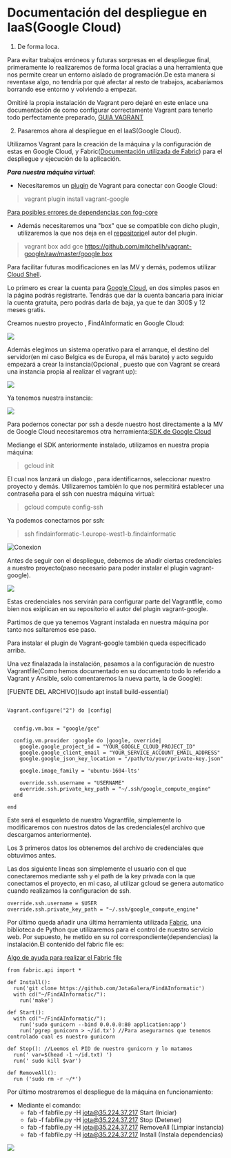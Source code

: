 # Documentación del despliegue en IaaS(Google Cloud)

1. De forma loca.

Para evitar trabajos erróneos y futuras sorpresas en el despliegue final, primeramente lo realizaremos de forma local gracias a una herramienta que nos permite crear un entorno aislado de programación.De esta manera si reventase algo, no tendría por qué afectar al resto de trabajos, acabaríamos borrando ese entorno y volviendo a empezar.

Omitiré la propia instalación de Vagrant pero dejaré en este enlace una documentación de como configurar correctamente Vagrant para tenerlo todo perfectamente preparado, [GUIA VAGRANT](https://jotagalera.github.io/FindAInformatic/Vagrant)

2. Pasaremos ahora al despliegue en el IaaS(Google Cloud).

Utilizamos Vagrant para la creación de la máquina y la configuración de estas en Google Cloud, y Fabric([Documentación utilizada de Fabric](http://docs.fabfile.org/en/1.14/tutorial.html)) para el despliegue y ejecución de la aplicación.

***Para nuestra máquina virtual***:

- Necesitaremos un [plugin](https://github.com/mitchellh/vagrant-google) de Vagrant para conectar con Google Cloud:

> vagrant plugin install vagrant-google

[Para posibles errores de dependencias con fog-core](https://github.com/dotless-de/vagrant-vbguest/issues/292)

- Además necesitaremos una "box" que se compatible con dicho plugin, utilizaremos la que nos deja en el [repositorio](https://github.com/mitchellh/vagrant-google)el autor del plugin.

> vagrant box add gce https://github.com/mitchellh/vagrant-google/raw/master/google.box

Para facilitar futuras modificaciones en las MV y demás, podemos utilizar [Cloud Shell](https://cloud.google.com/shell/?hl=es-419).

Lo primero es crear la cuenta para [Google Cloud](https://cloud.google.com/), en dos simples pasos en la página podrás registrarte. Tendrás que dar la cuenta bancaria para iniciar la cuenta gratuita, pero podrás darla de baja, ya que te dan 300$ y 12 meses gratis.

Creamos nuestro proyecto , FindAInformatic en Google Cloud:

![](imgs/newPGC.png)




Además elegimos un sistema operativo para el arranque, el destino del servidor(en mi caso Belgica es de Europa, el más barato) y acto seguido empezará a crear la instancia(Opcional , puesto que con Vagrant se creará una instancia propia al realizar el vagrant up):

![](imgs/createPGC.png)

Ya tenemos nuestra instancia:

![](imgs/instancia.png)

Para podernos conectar por ssh a desde nuestro host directamente a la MV de Google Cloud necesitaremos otra herramienta:[SDK de Google Cloud](https://cloud.google.com/sdk/install)

Mediange el SDK anteriormente instalado, utilizamos en nuestra propia máquina:

> gcloud init

El cual nos lanzará un dialogo , para identificarnos, seleccionar nuestro proyecto y demás.
Utilizaremos también lo que nos permitirá establecer una contraseña para el ssh con nuestra máquina virtual:

> gcloud compute config-ssh

Ya podemos conectarnos por ssh:

> ssh findainformatic-1.europe-west1-b.findainformatic

![Conexion](imgs/ssh.png)


Antes de seguir con el despliegue, debemos de añadir ciertas credenciales a nuestro proyecto(paso necesario para poder instalar el plugin vagrant-google).

![](imgs/credenciales.png)

Estas credenciales nos servirán para configurar parte del Vagrantfile, como bien nos exiplican en su repositorio el autor del plugin vagrant-google.

Partimos de que ya tenemos Vagrant instalada en nuestra máquina por tanto nos saltaremos ese paso.

Para instalar el plugin de Vagrant-google también queda especificado arriba.

Una vez finalazada la instalación, pasamos a la configuración de nuestro Vagrantfile(Como hemos documentado en su documento todo lo referido a Vagrant y Ansible, solo comentaremos la nueva parte, la de Google):

[FUENTE DEL ARCHIVO](sudo apt install build-essential)
~~~~

Vagrant.configure("2") do |config|


  config.vm.box = "google/gce"

  config.vm.provider :google do |google, override|
    google.google_project_id = "YOUR_GOOGLE_CLOUD_PROJECT_ID"
    google.google_client_email = "YOUR_SERVICE_ACCOUNT_EMAIL_ADDRESS"
    google.google_json_key_location = "/path/to/your/private-key.json"

    google.image_family = 'ubuntu-1604-lts'

    override.ssh.username = "USERNAME"
    override.ssh.private_key_path = "~/.ssh/google_compute_engine"
  end

end

~~~~

Este será el esqueleto de nuestro Vagrantfile, simplemente lo modificaremos con nuestros datos de las credenciales(el archivo que descargamos anteriormente).

Los 3 primeros datos los obtenemos del archivo de credenciales que obtuvimos antes.

Las dos siguiente lineas son simplemente el usuario con el que conectaremos mediante ssh y el path de la key privada con la que conectamos el proyecto, en mi caso, al utilizar gcloud se genera automatico cuando realizamos la configuracion de ssh.

~~~~
override.ssh.username = $USER
override.ssh.private_key_path = "~/.ssh/google_compute_engine"
~~~~

Por último queda añadir una última herramienta utilizada [Fabric](http://www.fabfile.org/), una biblioteca de Python que utilizaremos para el control de nuestro servicio web.
Por supuesto, he metido en su rol correspondiente(dependencias) la instalación.El contenido del fabric file es:

[Algo de ayuda para realizar el Fabric file](https://github.com/fabric/fabric/issues/1373)

~~~~
from fabric.api import *

def Install():
  run('git clone https://github.com/JotaGalera/FindAInformatic')
  with cd("~/FindAInformatic/"):
    run('make')

def Start():
  with cd("~/FindAInformatic/"):
    run('sudo gunicorn --bind 0.0.0.0:80 application:app')
    run('pgrep gunicorn > ~/id.tx') //Para asegurarnos que tenemos controlado cual es nuestro gunicorn

def Stop(): //Leemos el PID de nuestro gunicorn y lo matamos
  run(' var=$(head -1 ~/id.txt) ')
  run(' sudo kill $var')

def RemoveAll():
  run ('sudo rm -r ~/*')
~~~~

Por último mostraremos el despliegue de la máquina en funcionamiento:

  - Mediante el comando:
    - fab -f fabfile.py -H jota@35.224.37.217 Start (Iniciar)
    - fab -f fabfile.py -H jota@35.224.37.217 Stop  (Detener)
    - fab -f fabfile.py -H jota@35.224.37.217 RemoveAll  (Limpiar instancia)
    - fab -f fabfile.py -H jota@35.224.37.217 Install (Instala dependencias)

![](imgs/despliegueGC.png)
